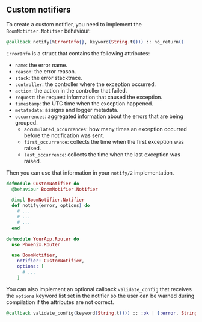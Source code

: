 ## Custom notifiers

To create a custom notifier, you need to implement the `BoomNotifier.Notifier` behaviour:

```elixir
@callback notify(%ErrorInfo{}, keyword(String.t())) :: no_return()
```

`ErrorInfo` is a struct that contains the following attributes:

* `name`: the error name.
* `reason`: the error reason.
* `stack`: the error stacktrace.
* `controller`: the controller where the exception occurred.
* `action`: the action in the controller that failed.
* `request`: the request information that caused the exception.
* `timestamp`: the UTC time when the exception happened.
* `metatadata`: assigns and logger metadata.
* `occurrences`: aggregated information about the errors that are being
  grouped.
  * `accumulated_occurrences`: how many times an exception occurred before the
  notification was sent.
  * `first_occurrence`: collects the time when the first exception was raised.
  * `last_occurrence`: collects the time when the last exception was raised.

Then you can use that information in your `notify/2` implementation.

```elixir
defmodule CustomNotifier do
  @behaviour BoomNotifier.Notifier

  @impl BoomNotifier.Notifier
  def notify(error, options) do
    # ...
    # ...
    # ...
  end
```

```elixir
defmodule YourApp.Router do
  use Phoenix.Router

  use BoomNotifier,
    notifier: CustomNotifier,
    options: [
      # ...
    ]
```

You can also implement an optional callback `validate_config` that receives
the `options` keyword list set in the notifier so the user can be warned
during compilation if the attributes are not correct.

```elixir
@callback validate_config(keyword(String.t())) :: :ok | {:error, String.t()}
```
